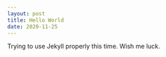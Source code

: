 ```yaml
---
layout: post
title: Hello World
date: 2020-11-25
---
```


Trying to use Jekyll properly this time. Wish me luck.
